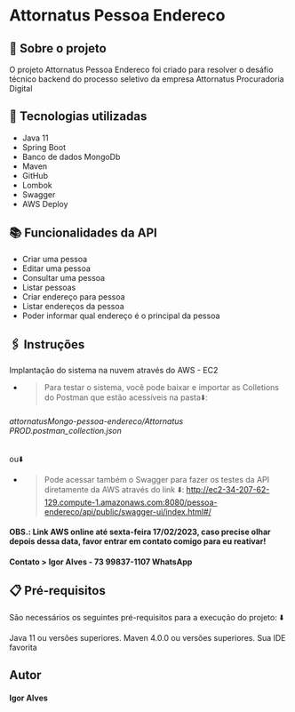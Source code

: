# Attornatus Pessoa Endereco
## 📝 Sobre o projeto
O projeto Attornatus Pessoa Endereco foi criado para resolver o desáfio técnico backend do processo seletivo da empresa Attornatus Procuradoria Digital


## 🔧 Tecnologias utilizadas
* Java 11 
* Spring Boot
* Banco de dados MongoDb
* Maven
* GitHub
* Lombok
* Swagger
* AWS Deploy


## 📚 Funcionalidades da API
* Criar uma pessoa
* Editar uma pessoa
* Consultar uma pessoa
* Listar pessoas
* Criar endereço para pessoa
* Listar endereços da pessoa
* Poder informar qual endereço é o principal da pessoa


## 🖇️ Instruções
Implantação do sistema na nuvem através do AWS - EC2

* > Para testar o sistema, você pode baixar e importar as Colletions do Postman que estão acessíveis na pasta⬇️:
###### attornatusMongo-pessoa-endereco/Attornatus PROD.postman_collection.json
ou⬇️
* > Pode acessar também o Swagger para fazer os testes da API diretamente da AWS através do link ⬇️:
 http://ec2-34-207-62-129.compute-1.amazonaws.com:8080/pessoa-endereco/api/public/swagger-ui/index.html#/
#### OBS.: Link AWS online até sexta-feira 17/02/2023, caso precise olhar depois dessa data, favor entrar em contato comigo para eu reativar!
#### Contato > Igor Alves - 73 99837-1107 WhatsApp


## 📋 Pré-requisitos

São necessários os seguintes pré-requisitos para a execução do projeto: ⬇️

Java 11 ou versões superiores. Maven 4.0.0 ou versões superiores. Sua IDE favorita



## Autor
#### Igor Alves
